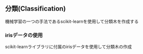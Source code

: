 ## 分類(Classification)
機械学習の一つの手法であるscikit-learnを使用して分類木を作成する

### irisデータの使用
scikit-learnライブラリに付属のirisデータを使用して分類木の作成
